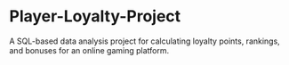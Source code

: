# Player-Loyalty-Project
A SQL-based data analysis project for calculating loyalty points, rankings, and bonuses for an online gaming platform.
